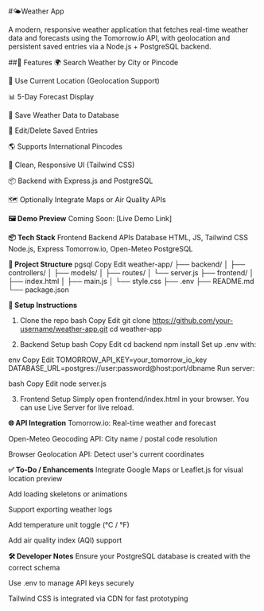 #🌤️Weather App

A modern, responsive weather application that fetches real-time weather data and forecasts using the Tomorrow.io API, with geolocation and persistent saved entries via a Node.js + PostgreSQL backend.

##🚀 Features
🌍 Search Weather by City or Pincode

📍 Use Current Location (Geolocation Support)

📊 5-Day Forecast Display

💾 Save Weather Data to Database

📝 Edit/Delete Saved Entries

🌎 Supports International Pincodes

🎨 Clean, Responsive UI (Tailwind CSS)

📦 Backend with Express.js and PostgreSQL

🗺️ Optionally Integrate Maps or Air Quality APIs

**🖼️ Demo Preview**
Coming Soon: [Live Demo Link]

**📦 Tech Stack**
Frontend	Backend	APIs	Database
HTML, JS, Tailwind CSS	Node.js, Express	Tomorrow.io, Open-Meteo	PostgreSQL

**📂 Project Structure**
pgsql
Copy
Edit
weather-app/
├── backend/
│   ├── controllers/
│   ├── models/
│   ├── routes/
│   └── server.js
├── frontend/
│   ├── index.html
│   ├── main.js
│   └── style.css
├── .env
├── README.md
└── package.json

**🔧 Setup Instructions**
1. Clone the repo
bash
Copy
Edit
git clone https://github.com/your-username/weather-app.git
cd weather-app

2. Backend Setup
bash
Copy
Edit
cd backend
npm install
Set up .env with:

env
Copy
Edit
TOMORROW_API_KEY=your_tomorrow_io_key
DATABASE_URL=postgres://user:password@host:port/dbname
Run server:

bash
Copy
Edit
node server.js

3. Frontend Setup
Simply open frontend/index.html in your browser. You can use Live Server for live reload.

**🌐 API Integration**
Tomorrow.io: Real-time weather and forecast

Open-Meteo Geocoding API: City name / postal code resolution

Browser Geolocation API: Detect user's current coordinates

**✅ To-Do / Enhancements**
 Integrate Google Maps or Leaflet.js for visual location preview

 Add loading skeletons or animations

 Support exporting weather logs

 Add temperature unit toggle (°C / °F)

 Add air quality index (AQI) support

**🛠️ Developer Notes**
Ensure your PostgreSQL database is created with the correct schema

Use .env to manage API keys securely

Tailwind CSS is integrated via CDN for fast prototyping
